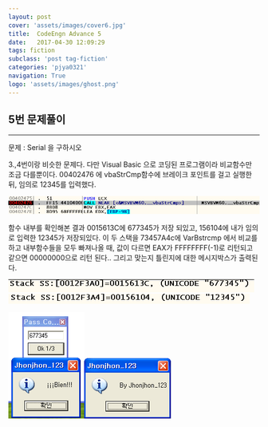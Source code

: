 ```yaml
---
layout: post
cover: 'assets/images/cover6.jpg'
title:  CodeEngn Advance 5
date:   2017-04-30 12:09:29
tags: fiction
subclass: 'post tag-fiction'
categories: 'pjya0321'
navigation: True
logo: 'assets/images/ghost.png'
---
```



## 5번 문제풀이
-----
문제 : Serial 을 구하시오

3.,4번이랑 비슷한 문제다. 다만 Visual Basic 으로 코딩된 프로그램이라 비교함수만 조금 다를뿐이다. 00402476 에 vbaStrCmp함수에 브레이크 포인트를 걸고 실행한 뒤, 임의로 12345를 입력했다.

![1](assets/postimage/a5-1.png)

함수 내부를 확인해본 결과 0015613C에 677345가 저장 되있고, 156104에 내가 임의로 입력한 12345가 저장되있다. 이 두 스택을 73457A4c에 VarBstrcmp 에서 비교를 하고 내부함수들을 모두 빠져나올 때, 값이 다르면 EAX가 FFFFFFFF(-1)로 리턴되고 같으면 00000000으로 리턴 된다..
그리고 맞는지 틀린지에 대한 메시지박스가 출력된다.


![2](assets/postimage/a5-2.png)![3](assets/postimage/a5-3.png)

![4](assets/postimage/a5-4.png)![5](assets/postimage/a5-5.png)
